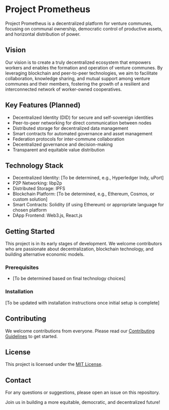 # Project Prometheus

Project Prometheus is a decentralized platform for venture communes, focusing on communal ownership, democratic control of productive assets, and horizontal distribution of power.

## Vision

Our vision is to create a truly decentralized ecosystem that empowers workers and enables the formation and operation of venture communes. By leveraging blockchain and peer-to-peer technologies, we aim to facilitate collaboration, knowledge sharing, and mutual support among venture communes and their members, fostering the growth of a resilient and interconnected network of worker-owned cooperatives.

## Key Features (Planned)

- Decentralized Identity (DID) for secure and self-sovereign identities
- Peer-to-peer networking for direct communication between nodes
- Distributed storage for decentralized data management
- Smart contracts for automated governance and asset management
- Federation protocols for inter-commune collaboration
- Decentralized governance and decision-making
- Transparent and equitable value distribution

## Technology Stack

- Decentralized Identity: [To be determined, e.g., Hyperledger Indy, uPort]
- P2P Networking: libp2p
- Distributed Storage: IPFS
- Blockchain Platform: [To be determined, e.g., Ethereum, Cosmos, or custom solution]
- Smart Contracts: Solidity (if using Ethereum) or appropriate language for chosen platform
- DApp Frontend: Web3.js, React.js

## Getting Started

This project is in its early stages of development. We welcome contributors who are passionate about decentralization, blockchain technology, and building alternative economic models.

### Prerequisites

- [To be determined based on final technology choices]

### Installation

[To be updated with installation instructions once initial setup is complete]

## Contributing

We welcome contributions from everyone. Please read our [Contributing Guidelines](CONTRIBUTING.md) to get started.

## License

This project is licensed under the [MIT License](LICENSE).

## Contact

For any questions or suggestions, please open an issue on this repository.

Join us in building a more equitable, democratic, and decentralized future!